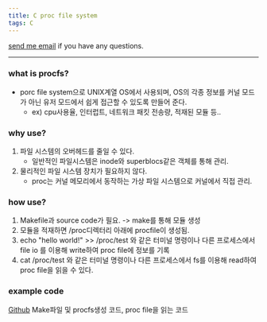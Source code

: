 ```yaml
---
title: C proc file system
tags: C
---
```


[send me email](mailto:jewel7492@gmail.com) if you have any questions.

<!--more-->

---
### what is procfs? 

* porc file system으로 UNIX계열 OS에서 사용되며, OS의 각종 정보를 커널 모드가 아닌 유저 모드에서 쉽게 접근할 수 있도록 만들어 준다.  
    * ex) cpu사용율, 인터럽트, 네트워크 패킷 전송량, 적재된 모듈 등.. 

### why use?  

1. 파일 시스템의 오버헤드를 줄일 수 있다. 
    * 일반적인 파일시스템은 inode와 superblocs같은 객체를 통해 관리.
2. 물리적인 파일 시스템 장치가 필요하지 않다. 
    * proc는 커널 메모리에서 동작하는 가상 파일 시스템으로 커널에서 직접 관리.

### how use?   

1. Makefile과 source code가 필요. -> make를 통해 모듈 생성  
2. 모듈을 적재하면 /proc디렉터리 아래에 procfile이 생성됨.  
3. echo "hello world!" >> /proc/test 와 같은 터미널 명령이나 다른 프로세스에서 file io 를 이용해 write하여 proc file에 정보를 기록  
4. cat /proc/test 와 같은 터미널 명령이나 다른 프로세스에서 fs를 이용해 read하여 proc file을 읽을 수 있다.  

### example code  

[Github](https://github.com/limjunho/C-procfsExample) Make파일 및 procfs생성 코드, proc file을 읽는 코드  

